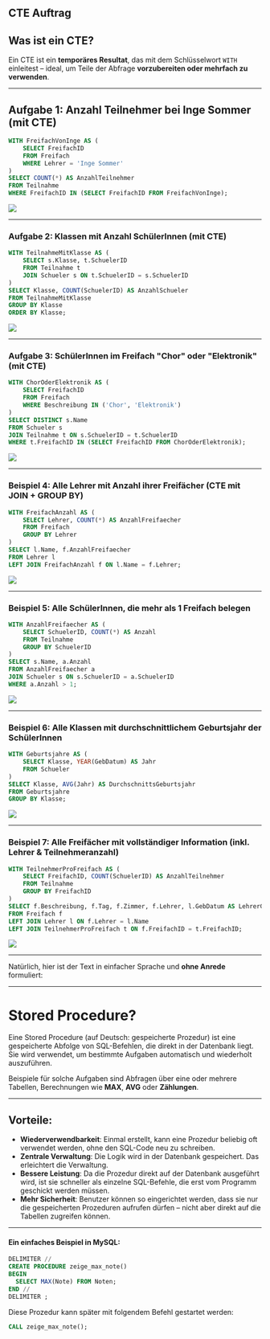 ## CTE Auftrag

##  Was ist ein CTE?

Ein CTE ist ein **temporäres Resultat**, das mit dem Schlüsselwort `WITH` einleitest – ideal, um Teile der Abfrage **vorzubereiten oder mehrfach zu verwenden**.

---

##  Aufgabe 1: Anzahl Teilnehmer bei Inge Sommer (mit CTE)

```sql
WITH FreifachVonInge AS (
    SELECT FreifachID
    FROM Freifach
    WHERE Lehrer = 'Inge Sommer'
)
SELECT COUNT(*) AS AnzahlTeilnehmer
FROM Teilnahme
WHERE FreifachID IN (SELECT FreifachID FROM FreifachVonInge);
```
![](subquery_pic/cte1.jpg)

---

### Aufgabe 2: Klassen mit Anzahl SchülerInnen (mit CTE)

```sql
WITH TeilnahmeMitKlasse AS (
    SELECT s.Klasse, t.SchuelerID
    FROM Teilnahme t
    JOIN Schueler s ON t.SchuelerID = s.SchuelerID
)
SELECT Klasse, COUNT(SchuelerID) AS AnzahlSchueler
FROM TeilnahmeMitKlasse
GROUP BY Klasse
ORDER BY Klasse;
```
![](subquery_pic/cte2.jpg)

---

### Aufgabe 3: SchülerInnen im Freifach "Chor" oder "Elektronik" (mit CTE)

```sql
WITH ChorOderElektronik AS (
    SELECT FreifachID
    FROM Freifach
    WHERE Beschreibung IN ('Chor', 'Elektronik')
)
SELECT DISTINCT s.Name
FROM Schueler s
JOIN Teilnahme t ON s.SchuelerID = t.SchuelerID
WHERE t.FreifachID IN (SELECT FreifachID FROM ChorOderElektronik);
```
![](subquery_pic/cte3.jpg)

---

### Beispiel 4: Alle Lehrer mit Anzahl ihrer Freifächer (CTE mit JOIN + GROUP BY)

```sql
WITH FreifachAnzahl AS (
    SELECT Lehrer, COUNT(*) AS AnzahlFreifaecher
    FROM Freifach
    GROUP BY Lehrer
)
SELECT l.Name, f.AnzahlFreifaecher
FROM Lehrer l
LEFT JOIN FreifachAnzahl f ON l.Name = f.Lehrer;
```
![](subquery_pic/cte4.jpg)


---

### Beispiel 5: Alle SchülerInnen, die **mehr als 1 Freifach** belegen

```sql
WITH AnzahlFreifaecher AS (
    SELECT SchuelerID, COUNT(*) AS Anzahl
    FROM Teilnahme
    GROUP BY SchuelerID
)
SELECT s.Name, a.Anzahl
FROM AnzahlFreifaecher a
JOIN Schueler s ON s.SchuelerID = a.SchuelerID
WHERE a.Anzahl > 1;
```
![](subquery_pic/cte5.jpg)

---

### Beispiel 6: Alle Klassen mit durchschnittlichem Geburtsjahr der SchülerInnen

```sql
WITH Geburtsjahre AS (
    SELECT Klasse, YEAR(GebDatum) AS Jahr
    FROM Schueler
)
SELECT Klasse, AVG(Jahr) AS DurchschnittsGeburtsjahr
FROM Geburtsjahre
GROUP BY Klasse;
```
![](subquery_pic/cte6.jpg)

---

### Beispiel 7: Alle Freifächer mit **vollständiger Information** (inkl. Lehrer & Teilnehmeranzahl)

```sql
WITH TeilnehmerProFreifach AS (
    SELECT FreifachID, COUNT(SchuelerID) AS AnzahlTeilnehmer
    FROM Teilnahme
    GROUP BY FreifachID
)
SELECT f.Beschreibung, f.Tag, f.Zimmer, f.Lehrer, l.GebDatum AS LehrerGebDatum, COALESCE(t.AnzahlTeilnehmer, 0) AS Teilnehmer
FROM Freifach f
LEFT JOIN Lehrer l ON f.Lehrer = l.Name
LEFT JOIN TeilnehmerProFreifach t ON f.FreifachID = t.FreifachID;
```
![](subquery_pic/cte7.jpg)

---

Natürlich, hier ist der Text in einfacher Sprache und **ohne Anrede** formuliert:

---

# Stored Procedure?

Eine Stored Procedure (auf Deutsch: gespeicherte Prozedur) ist eine gespeicherte Abfolge von SQL-Befehlen, die direkt in der Datenbank liegt. Sie wird verwendet, um bestimmte Aufgaben automatisch und wiederholt auszuführen.

Beispiele für solche Aufgaben sind Abfragen über eine oder mehrere Tabellen, Berechnungen wie **MAX**, **AVG** oder **Zählungen**.

---

## Vorteile:

* **Wiederverwendbarkeit**: Einmal erstellt, kann eine Prozedur beliebig oft verwendet werden, ohne den SQL-Code neu zu schreiben.
* **Zentrale Verwaltung**: Die Logik wird in der Datenbank gespeichert. Das erleichtert die Verwaltung.
* **Bessere Leistung**: Da die Prozedur direkt auf der Datenbank ausgeführt wird, ist sie schneller als einzelne SQL-Befehle, die erst vom Programm geschickt werden müssen.
* **Mehr Sicherheit**: Benutzer können so eingerichtet werden, dass sie nur die gespeicherten Prozeduren aufrufen dürfen – nicht aber direkt auf die Tabellen zugreifen können.

---

 #### Ein einfaches Beispiel in **MySQL**:

```sql
DELIMITER //
CREATE PROCEDURE zeige_max_note()
BEGIN
  SELECT MAX(Note) FROM Noten;
END //
DELIMITER ;
```

Diese Prozedur kann später mit folgendem Befehl gestartet werden:

```sql
CALL zeige_max_note();
```
